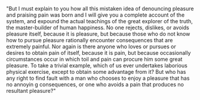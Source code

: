 "But I must explain to you how all this mistaken idea of denouncing pleasure and praising pain 
was born and I will give you a complete account of the system, 
and expound the actual teachings of the great explorer of the truth, the master-builder of human happiness. No one rejects, 
dislikes, 
or avoids pleasure itself, because it is pleasure, but because those who do not know how to pursue pleasure rationally encounter consequences that are extremely painful.
 Nor again is there anyone who loves or pursues or desires to obtain pain of itself, 
 because it is pain, but because occasionally circumstances occur in which toil and pain can procure him some great pleasure.
  To take a trivial example, which of us ever undertakes laborious physical exercise, 
  except to obtain some advantage from it? 
  But who has any right to find fault with a man who chooses to enjoy a pleasure that has no annoyin
  g consequences, or one who avoids a pain that produces no resultant pleasure?"